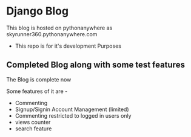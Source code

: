 # Django Blog
This blog is hosted on pythonanywhere as skyrunner360.pythonanywhere.com

- This repo is for it's development Purposes

## Completed Blog along with some test features

The Blog is complete now 

Some features of it are -

- Commenting
- Signup/Signin Account Management (limited)
- Commenting restricted to logged in users only
- views counter
- search feature
